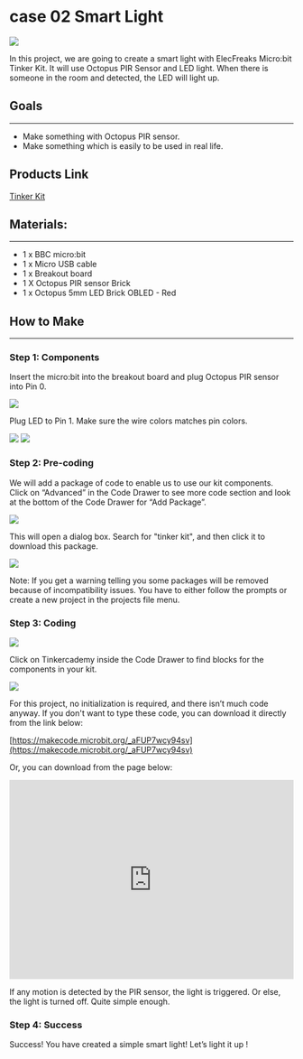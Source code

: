 # case 02 Smart Light 

![](./images/hEALUQr.jpg)  

In this project, we are going to create a smart light with ElecFreaks Micro:bit Tinker Kit. It will use Octopus PIR Sensor and LED light. When there is someone in the room and detected, the LED will light up. 


## Goals
---

- Make something with Octopus PIR sensor.
- Make something which is easily to be used in real life.

## Products Link

[Tinker Kit](https://shop.elecfreaks.com/products/elecfreaks-micro-bit-tinker-kit-without-micro-bit-board?_pos=1&_sid=a3579b340&_ss=r)

## Materials:    
---
- 1 x BBC micro:bit
- 1 x Micro USB cable
- 1 x Breakout board
- 1 X Octopus PIR sensor Brick
- 1 x Octopus 5mm LED Brick OBLED - Red


## How to Make
---

### Step 1: Components

Insert the micro:bit into the breakout board and plug Octopus PIR sensor into Pin 0.

![](./images/y4rPaD2.jpg)

Plug LED to Pin 1. Make sure the wire colors matches pin colors.

![](./images/f2mpSkX.jpg)
![](./images/ZhIpbTH.jpg)

### Step 2: Pre-coding

We will add a package of code to enable us to use our kit components. Click on “Advanced” in the Code Drawer to see more code section and look at the bottom of the Code Drawer for “Add Package”.

![](./images/EbsfYUB.jpg)

This will open a dialog box. Search for "tinker kit", and then click it to download this package.

![](./images/Ry7hl2a.png)

Note: If you get a warning telling you some packages will be removed because of incompatibility issues. You have to either follow the prompts or create a new project in the projects file menu.

### Step 3: Coding

![](./images/LXlAX9g.jpg)

Click on Tinkercademy inside the Code Drawer to find blocks for the components in your kit.

![](./images/LzcSQ8M.jpg)

For this project, no initialization is required, and there isn’t much code anyway.
If you don't want to type these code, you can download it directly from the link below:

[https://makecode.microbit.org/_aFUP7wcy94sv](https://makecode.microbit.org/_aFUP7wcy94sv)

Or, you can download from the page below:

<div style="position:relative;height:0;padding-bottom:70%;overflow:hidden;"><iframe style="position:absolute;top:0;left:0;width:100%;height:100%;" src="https://makecode.microbit.org/#pub:_aFUP7wcy94sv" frameborder="0" sandbox="allow-popups allow-forms allow-scripts allow-same-origin"></iframe></div>

If any motion is detected by the PIR sensor, the light is triggered. Or else, the light is turned off. Quite simple enough.

### Step 4: Success

Success! You have created a simple smart light! Let’s light it up !
